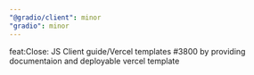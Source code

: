 ```yaml
---
"@gradio/client": minor
"gradio": minor
---
```


feat:Close: JS Client guide/Vercel templates #3800 by providing documentaion and deployable vercel template

